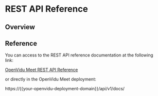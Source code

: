 
# REST API Reference

## Overview


## Reference

You can access to the REST API reference documentation at the following link:

[OpenVidu Meet REST API Reference](https://docs.openvidu.io/en/stable/meet/reference/rest/)

or directly in the OpenVidu Meet deployment:

 https://{{your-openvidu-deployment-domain}}/api/v1/docs/

